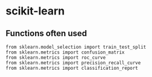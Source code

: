 # scikit-learn

## Functions often used

```
from sklearn.model_selection import train_test_split
from sklearn.metrics import confusion_matrix
from sklearn.metrics import roc_curve
from sklearn.metrics import precision_recall_curve
from sklearn.metrics import classification_report
```
